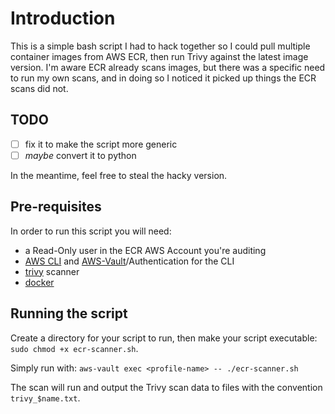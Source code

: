 # Introduction
This is a simple bash script I had to hack together so I could pull multiple container images from AWS ECR, then run Trivy against the latest image version. I'm aware ECR already scans images, but there was a specific need to run my own scans, and in doing so I noticed it picked up things the ECR scans did not.

## TODO
- [ ] fix it to make the script more generic
- [ ] _maybe_ convert it to python

In the meantime, feel free to steal the hacky version.

## Pre-requisites
In order to run this script you will need:

* a Read-Only user in the ECR AWS Account you're auditing
* [AWS CLI](https://aws.amazon.com/cli/) and [AWS-Vault](https://github.com/99designs/aws-vault)/Authentication for the CLI
* [trivy](https://github.com/aquasecurity/trivy) scanner
* [docker](https://www.docker.com/products/docker-desktop)

## Running the script
Create a directory for your script to run, then make your script executable: `sudo chmod +x ecr-scanner.sh`.

Simply run with: `aws-vault exec <profile-name> -- ./ecr-scanner.sh`

The scan will run and output the Trivy scan data to files with the convention `trivy_$name.txt`.